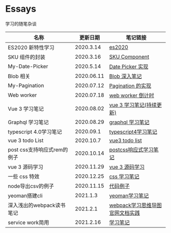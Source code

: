 # Essays

学习的随笔杂谈

| 名称                     | 更新日期   | 笔记链接                                                  |
| ------------------------ | ---------- | --------------------------------------------------------- |
| ES2020 新特性学习        | 2020.3.14  | [es2020](./es2020/ReadMe.md)                              |
| SKU 组件的封装           | 2020.3.16  | [SKU Component](./SkuComponent/README.md)                 |
| My-Date-Picker           | 2020.5.14  | [Date Picker 实现](./myself-datepicker/README.md)         |
| Blob 相关                | 2020.06.11 | [Blob 深入笔记](./Blob/Readme.md)                         |
| My-Pagination            | 2020.07.12 | [Pagination 的实现](./myself-pagination/readme.md)        |
| Web worker               | 2020.07.18 | [web worker 倒计时](./myself-timeCountDown/readme.md)     |
| Vue 3 学习笔记           | 2020.08.02 | [vue 3 学习笔记(持续更新)](./vue/vue-next-test/README.md) |
| Graphql 学习笔记         | 2020.08.29 | [graphql 学习笔记](./node-graphql/readme.md)              |
|typescript 4.0学习笔记|2020.09.1|[typescript4学习笔记](./typescript4/readme.md)|
| vue 3 todo List          | 2020.10.7  | [vue3 todo list](./vue/vue3-todolist/readme.md)           |
|post css支持响应式rem的例子|2020.10.14|[postcss响应式学习笔记](.test-postcss/README.md)|
| vue 3 源码学习 | 2020.11.29 | [vue 3 源码学习](./vue/source_code/readme.md)             |
| 一些 css 特效            | 2020.12.25 | [css 学习笔记](.css-learn/readme.md)                     |
|node导出csv的例子|2020.11.15| [代码例子](./nodeCsv/index.js)|
|yeoman搭建cli|2021.1.3|[yeoman学习笔记](./yeoman/readme.md)|
|深入浅出的webpack读书笔记|2021.2.1|[webpack学习思维导图](https://github.com/LaoChen1994/webpack-deeply)<br />[官网文档实践](https://github.com/LaoChen1994/LearnWebpack)|
|service work简用|2021.2.16|[学习笔记](./serviceWork/readme.md)|
 
